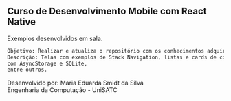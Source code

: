 ## Curso de Desenvolvimento Mobile com React Native

Exemplos desenvolvidos em sala.

```bash
Objetivo: Realizar e atualiza o repositório com os conhecimentos adquiridos em sala.
Descrição: Telas com exemplos de Stack Navigation, listas e cards de componentes, persistência de dados
com AsyncStorage e SQLite,
entre outros.
```
Desenvolvido por: Maria Eduarda Smidt da Silva  
Engenharia da Computação - UniSATC
